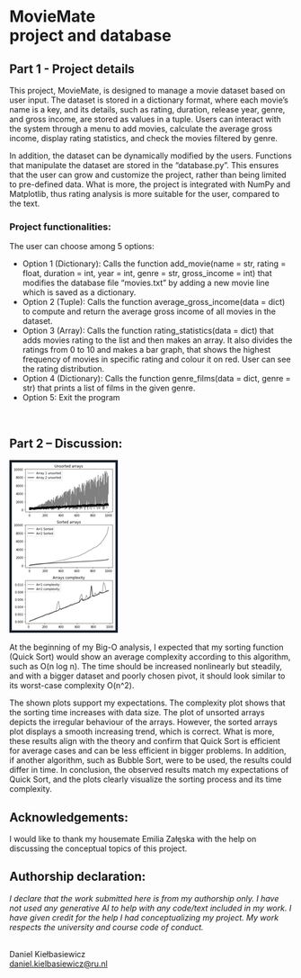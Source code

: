 <h1>MovieMate<br>project and database</h1>

<h2>Part 1 - Project details</h2>

<p>This project, MovieMate, is designed to manage a movie dataset based on user input. The dataset is stored in a dictionary format, where each movie’s name is a key, and its details, such as rating, duration, release year, genre, and gross income, are stored as values in a tuple. Users can interact with the system through a menu to add movies, calculate the average gross income, display rating statistics, and check the movies filtered by genre.</p>

<p>In addition, the dataset can be dynamically modified by the users. Functions that manipulate the dataset are stored in the “database.py”. This ensures that the user can grow and customize the project, rather than being limited to pre-defined data. What is more, the project is integrated with NumPy and Matplotlib, thus rating analysis is more suitable for the user, compared to the text.</p>

<h3><b>Project functionalities:</b></h3>

The user can choose among 5 options:

- Option 1 (Dictionary): Calls the function add_movie(name = str, rating = float, duration = int, year = int, genre = str, gross_income = int) that modifies the database file “movies.txt” by adding a new movie line which is saved as a dictionary.
- Option 2 (Tuple): Calls the function average_gross_income(data = dict) to compute and return the average gross income of all movies in the dataset.
- Option 3 (Array): Calls the function rating_statistics(data = dict) that adds movies rating to the list and then makes an array. It also divides the ratings from 0 to 10 and makes a bar graph, that shows the highest frequency of movies in specific rating and colour it on red. User can see the rating distribution.
- Option 4 (Dictionary): Calls the function genre_films(data = dict, genre = str) that prints a list of films in the given genre.
- Option 5: Exit the program
<br>
<h2>Part 2 – Discussion:</h2>

![Big-O analysis](/MovieMate/assets/Big_o_analysis.png "Big-O analysis")

<p>At the beginning of my Big-O analysis, I expected that my sorting function (Quick Sort) would show an average complexity according to this algorithm, such as O(n log n). The time should be increased nonlinearly but steadily, and with a bigger dataset and poorly chosen pivot, it should look similar to its worst-case complexity O(n^2).</p>

<p>The shown plots support my expectations. The complexity plot shows that the sorting time increases with data size. The plot of unsorted arrays depicts the irregular behaviour of the arrays. However, the sorted arrays plot displays a smooth increasing trend, which is correct. What is more, these results align with the theory and confirm that Quick Sort is efficient for average cases and can be less efficient in bigger problems. In addition, if another algorithm, such as Bubble Sort, were to be used, the results could differ in time. In conclusion, the observed results match my expectations of Quick Sort, and the plots clearly visualize the sorting process and its time complexity.</p>

<h2>Acknowledgements:</h2>
I would like to thank my housemate Emilia Załęska with the help on discussing the conceptual topics of this project.

<h2>Authorship declaration:  </h2>
<i>I declare that the work submitted here is from my authorship only. I have not used any generative AI to help with any code/text included in my work. I have given credit for the help I had conceptualizing my project. My work respects the university and course code of conduct.</i>

<br>Daniel Kiełbasiewicz
<br>daniel.kielbasiewicz@ru.nl
